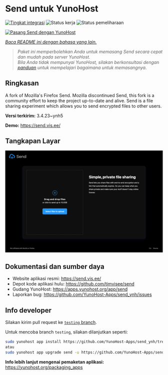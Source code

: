 <!--
N.B.: README ini dibuat secara otomatis oleh <https://github.com/YunoHost/apps/tree/master/tools/readme_generator>
Ini TIDAK boleh diedit dengan tangan.
-->

# Send untuk YunoHost

[![Tingkat integrasi](https://apps.yunohost.org/badge/integration/send)](https://ci-apps.yunohost.org/ci/apps/send/)
![Status kerja](https://apps.yunohost.org/badge/state/send)
![Status pemeliharaan](https://apps.yunohost.org/badge/maintained/send)

[![Pasang Send dengan YunoHost](https://install-app.yunohost.org/install-with-yunohost.svg)](https://install-app.yunohost.org/?app=send)

*[Baca README ini dengan bahasa yang lain.](./ALL_README.md)*

> *Paket ini memperbolehkan Anda untuk memasang Send secara cepat dan mudah pada server YunoHost.*  
> *Bila Anda tidak mempunyai YunoHost, silakan berkonsultasi dengan [panduan](https://yunohost.org/install) untuk mempelajari bagaimana untuk memasangnya.*

## Ringkasan

A fork of Mozilla's Firefox Send. Mozilla discontinued Send, this fork is a community effort to keep the project up-to-date and alive.
Send is a file sharing experiment which allows you to send encrypted files to other users.


**Versi terkirim:** 3.4.23~ynh5

**Demo:** <https://send.vis.ee/>

## Tangkapan Layar

![Tangkapan Layar pada Send](./doc/screenshots/screenshot.png)

## Dokumentasi dan sumber daya

- Website aplikasi resmi: <https://send.vis.ee/>
- Depot kode aplikasi hulu: <https://github.com/timvisee/send>
- Gudang YunoHost: <https://apps.yunohost.org/app/send>
- Laporkan bug: <https://github.com/YunoHost-Apps/send_ynh/issues>

## Info developer

Silakan kirim pull request ke [`testing` branch](https://github.com/YunoHost-Apps/send_ynh/tree/testing).

Untuk mencoba branch `testing`, silakan dilanjutkan seperti:

```bash
sudo yunohost app install https://github.com/YunoHost-Apps/send_ynh/tree/testing --debug
atau
sudo yunohost app upgrade send -u https://github.com/YunoHost-Apps/send_ynh/tree/testing --debug
```

**Info lebih lanjut mengenai pemaketan aplikasi:** <https://yunohost.org/packaging_apps>
